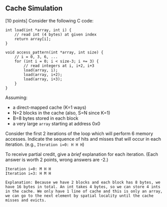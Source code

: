 ## Cache Simulation

[10 points] Consider the following C code:

```
int load(int *array, int i) {
    // read int (4 bytes) at given index
    return array[i];
}

void access_pattern(int *array, int size) {
    // i = 0, 3, 6, ...
    for (int i = 0; i < size-3; i += 3) {
        // read integers at i, i+2, i+3
        load(array, i);
        load(array, i+2);
        load(array, i+3);
    }
}
```

Assuming:
- a direct-mapped cache (K=1 ways)
- N=2 blocks in the cache (also, S=N since K=1)
- B=8 bytes stored in each block
- a very large `array` starting at address 0x0

Consider the first 2 iterations of the loop which will perform 6 memory accesses.
Indicate the sequence of hits and misses that will occur in each iteration.
(e.g., `Iteration i=0: H H H`)

To receive partial credit, give a *brief* explanation for each iteration.
(Each answer is worth 2 points, wrong answers are -2.)

```
Iteration i=0: M H H
Iteration i=3: H M H
```

```
Explanation: Because we have 2 blocks and each block has 8 bytes, we have 16 bytes in total. An int takes 4 bytes, so we can store 4 ints in the cache. We only have 1 line of cache and this is only an array, we can go to the next element by spatial locality until the cache misses and evicts.  
```
